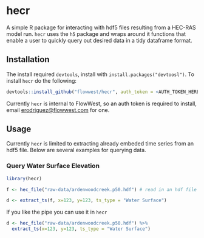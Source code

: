 # hecr 

A simple R package for interacting with hdf5 files resulting from a HEC-RAS 
model run. `hecr` uses the `h5` package and wraps around it functions that enable 
a user to quickly query out desired data in a tidy dataframe format.

## Installation 

The install required `devtools`, install with `install.packages("devtoosl")`.
To install `hecr` do the following:

```r 
devtools::install_github("flowwest/hecr", auth_token = <AUTH_TOKEN_HERE>)
```

Currently `hecr` is internal to FlowWest, so an auth token is required to install, 
email [erodriguez@flowwest.com](erodriguez@flowwest.com) for one.

## Usage 

Currently `hecr` is limited to extracting already embeded time series from 
an hdf5 file. Below are several examples for querying data. 

### Query Water Surface Elevation 

```r 
library(hecr) 

f <- hec_file("raw-data/ardenwoodcreek.p50.hdf") # read in an hdf file 

d <- extract_ts(f, x=123, y=123, ts_type = "Water Surface")
```

If you like the pipe you can use it in `hecr`

```r
d <- hec_file("raw-data/ardenwoodcreek.p50.hdf") %>% 
  extract_ts(x=123, y=123, ts_type = "Water Surface")
```

